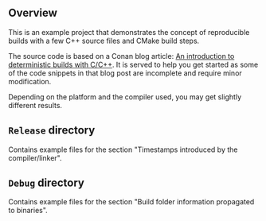 ## Overview

This is an example project that demonstrates the concept of reproducible builds 
with a few C++ source files and CMake build steps.

The source code is based on a Conan blog article: 
[An introduction to deterministic builds with C/C++](https://blog.conan.io/2019/09/02/Deterministic-builds-with-C-C++.html).
It is served to help you get started as some of the code snippets in that blog
post are incomplete and require minor modification.

Depending on the platform and the compiler used, you may get slightly different results.

## `Release` directory

Contains example files for the section "Timestamps introduced by the compiler/linker".

## `Debug` directory

Contains example files for the section "Build folder information propagated to binaries".

